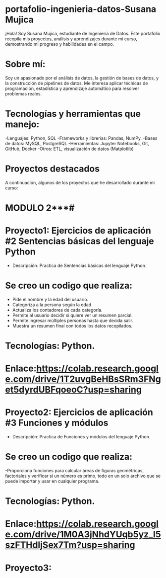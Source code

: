 # portafolio-ingenieria-datos-Susana Mujica

¡Hola! Soy Susana Mujica, estudiante de Ingeniería de Datos. Este portafolio recopila mis proyectos, análisis y aprendizajes durante mi curso, demostrando mi progreso y habilidades en el campo.

# Sobre mí:
Soy un apasionado por el análisis de datos, la gestión de bases de datos, y la construcción de pipelines de datos. Me interesa aplicar técnicas de programación, estadística y aprendizaje automático para resolver problemas reales.

# Tecnologías y herramientas que manejo:
-Lenguajes: Python, SQL
-Frameworks y librerías: Pandas, NumPy.
-Bases de datos: MySQL, PostgreSQL
-Herramientas: Jupyter Notebooks, Git, GitHub, Docker
-Otros: ETL, visualización de datos (Matplotlib)

# Proyectos destacados
A continuación, algunos de los proyectos que he desarrollado durante mi curso:

# **********MODULO 2*************#
# Proyecto1: Ejercicios de aplicación #2 Sentencias básicas del lenguaje Python
- Descripción: Practica de Sentencias básicas del lenguaje Python.
# Se creo un codigo que realiza:
- Pide el nombre y la edad del usuario.
- Categoriza a la persona según la edad.
- Actualiza los contadores de cada categoría.
- Permite al usuario decidir si quiere ver un resumen parcial.
- Permite ingresar múltiples personas hasta que decida salir.
- Muestra un resumen final con todos los datos recopilados.
# Tecnologías: Python.
# Enlace:https://colab.research.google.com/drive/1T2uvgBeHBsSRm3FNget5dyrdUBFqoeoC?usp=sharing

# Proyecto2:  Ejercicios de aplicación #3 Funciones y módulos
- Descripción: Practica de Funciones y módulos del lenguaje Python.
# Se creo un codigo que realiza:
-Proporciona funciones para calcular áreas de figuras geométricas, factoriales y verificar si un número es primo, todo en un solo archivo que se puede importar y usar en cualquier programa. 
# Tecnologías: Python.
# Enlace:https://colab.research.google.com/drive/1M0A3jNhdYUqb5yz_l5szFTHdljSex7Tm?usp=sharing

# Proyecto3: 
